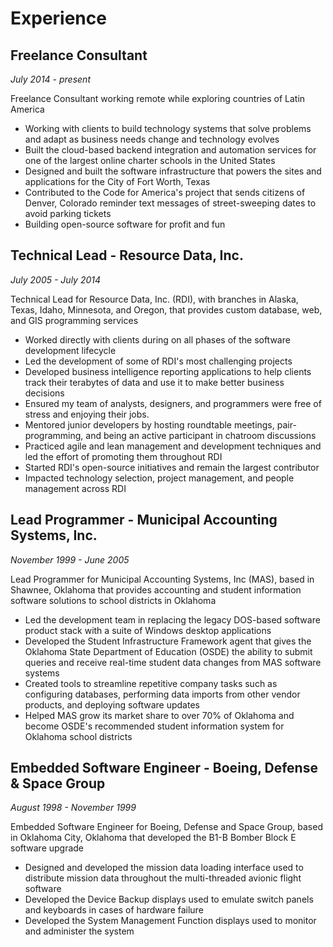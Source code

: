 # Experience

## Freelance Consultant

_July 2014 - present_

<article markdown="1">

Freelance Consultant working remote while exploring countries of Latin America

- Working with clients to build technology systems that solve problems and adapt as business needs change and technology evolves
- Built the cloud-based backend integration and automation services for one of the largest online charter schools in the United States
- Designed and built the software infrastructure that powers the sites and applications for the City of Fort Worth, Texas
- Contributed to the Code for America's project that sends citizens of Denver, Colorado reminder text messages of street-sweeping dates to avoid parking tickets
- Building open-source software for profit and fun

</article>

## Technical Lead - Resource Data, Inc.

_July 2005 - July 2014_

<article markdown="1">

Technical Lead for Resource Data, Inc. (RDI), with branches in Alaska, Texas, Idaho, Minnesota, and Oregon, that provides custom database, web, and GIS programming services

- Worked directly with clients during on all phases of the software development lifecycle
- Led the development of some of RDI's most challenging projects
- Developed business intelligence reporting applications to help clients track their terabytes of data and use it to make better business decisions
- Ensured my team of analysts, designers, and programmers were free of stress and enjoying their jobs.
- Mentored junior developers by hosting roundtable meetings, pair-programming, and being an active participant in chatroom discussions
- Practiced agile and lean management and development techniques and led the effort of promoting them throughout RDI
- Started RDI's open-source initiatives and remain the largest contributor
- Impacted technology selection, project management, and people management across RDI

</article>

## Lead Programmer - Municipal Accounting Systems, Inc.

_November 1999 - June 2005_

<article markdown="1">

Lead Programmer for Municipal Accounting Systems, Inc (MAS), based in Shawnee, Oklahoma that provides accounting and student information software solutions to school districts in Oklahoma

- Led the development team in replacing the legacy DOS-based software product stack with a suite of Windows desktop applications
- Developed the Student Infrastructure Framework agent that gives the Oklahoma State Department of Education (OSDE) the ability to submit queries and receive real-time student data changes from MAS software systems
- Created tools to streamline repetitive company tasks such as configuring databases, performing data imports from other vendor products, and deploying software updates
- Helped MAS grow its market share to over 70% of Oklahoma and become OSDE's recommended student information system for Oklahoma school districts

</article>

## Embedded Software Engineer - Boeing, Defense & Space Group

_August 1998 - November 1999_

<article markdown="1">

Embedded Software Engineer for Boeing, Defense and Space Group, based in Oklahoma City, Oklahoma that developed the B1-B Bomber Block E software upgrade

- Designed and developed the mission data loading interface used to distribute mission data throughout the multi-threaded avionic flight software
- Developed the Device Backup displays used to emulate switch panels and keyboards in cases of hardware failure
- Developed the System Management Function displays used to monitor and administer the system

</article>
